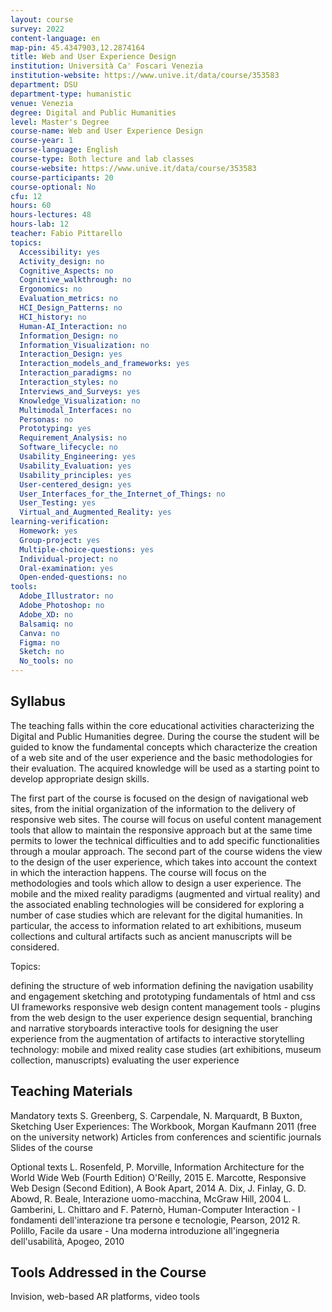 ```yaml
---
layout: course
survey: 2022
content-language: en
map-pin: 45.4347903,12.2874164
title: Web and User Experience Design
institution: Università Ca' Foscari Venezia
institution-website: https://www.unive.it/data/course/353583 
department: DSU
department-type: humanistic
venue: Venezia
degree: Digital and Public Humanities
level: Master's Degree
course-name: Web and User Experience Design
course-year: 1
course-language: English
course-type: Both lecture and lab classes
course-website: https://www.unive.it/data/course/353583
course-participants: 20
course-optional: No
cfu: 12
hours: 60
hours-lectures: 48
hours-lab: 12
teacher: Fabio Pittarello
topics: 
  Accessibility: yes
  Activity_design: no
  Cognitive_Aspects: no
  Cognitive_walkthrough: no
  Ergonomics: no
  Evaluation_metrics: no
  HCI_Design_Patterns: no
  HCI_history: no
  Human-AI_Interaction: no
  Information_Design: no
  Information_Visualization: no
  Interaction_Design: yes
  Interaction_models_and_frameworks: yes
  Interaction_paradigms: no
  Interaction_styles: no
  Interviews_and_Surveys: yes
  Knowledge_Visualization: no
  Multimodal_Interfaces: no
  Personas: no
  Prototyping: yes
  Requirement_Analysis: no
  Software_lifecycle: no
  Usability_Engineering: yes
  Usability_Evaluation: yes
  Usability_principles: yes
  User-centered_design: yes
  User_Interfaces_for_the_Internet_of_Things: no
  User_Testing: yes
  Virtual_and_Augmented_Reality: yes
learning-verification: 
  Homework: yes 
  Group-project: yes 
  Multiple-choice-questions: yes 
  Individual-project: no 
  Oral-examination: yes 
  Open-ended-questions: no 
tools: 
  Adobe_Illustrator: no 
  Adobe_Photoshop: no 
  Adobe_XD: no 
  Balsamiq: no 
  Canva: no 
  Figma: no 
  Sketch: no 
  No_tools: no 
---
```



## Syllabus 
The teaching falls within the core educational activities characterizing the Digital and Public Humanities degree.
During the course the student will be guided to know the fundamental concepts which characterize the creation of a web site and of the user experience and the basic methodologies for their evaluation.
The acquired knowledge will be used as a starting point to develop appropriate design skills.

The first part of the course is focused on the design of navigational web sites, from the initial organization of the information to the delivery of responsive web sites. 
The course will focus on useful content management tools that allow to maintain the responsive approach but at the same time permits to lower the technical difficulties and to add specific functionalities through a moular approach.
The second part of the course widens the view to the design of the user experience, which takes into account the context in which the interaction happens. The course will focus on the methodologies and tools which allow to design a user experience. 
The mobile and the mixed reality paradigms (augmented and virtual reality) and the associated enabling technologies will be considered for exploring a number of case studies which are relevant for the digital humanities. In particular, the access to information related to art exhibitions, museum collections and cultural artifacts such as ancient manuscripts will be considered.

Topics:

defining the structure of web information
defining the navigation
usability and engagement
sketching and prototyping
fundamentals of html and css
UI frameworks
responsive web design
content management tools - plugins
from the web design to the user experience design
sequential, branching and narrative storyboards
interactive tools for designing the user experience
from the augmentation of artifacts to interactive storytelling
technology: mobile and mixed reality
case studies (art exhibitions, museum collection, manuscripts)
evaluating the user experience

## Teaching Materials 
Mandatory texts
S. Greenberg, S. Carpendale, N. Marquardt, B Buxton, Sketching User Experiences: The Workbook, Morgan Kaufmann 2011 (free on the university network)
Articles from conferences and scientific journals
Slides of the course

Optional texts
L. Rosenfeld, P. Morville, Information Architecture for the World Wide Web (Fourth Edition) O'Reilly, 2015
E. Marcotte, Responsive Web Design (Second Edition), A Book Apart, 2014
A. Dix, J. Finlay, G. D. Abowd, R. Beale, Interazione uomo-macchina, McGraw Hill, 2004
L. Gamberini, L. Chittaro and F. Paternò, Human-Computer Interaction - I fondamenti dell'interazione tra persone e tecnologie, Pearson, 2012
R. Polillo, Facile da usare - Una moderna introduzione all'ingegneria dell'usabilità, Apogeo, 2010

## Tools Addressed in the Course 
Invision, web-based AR platforms, video tools
